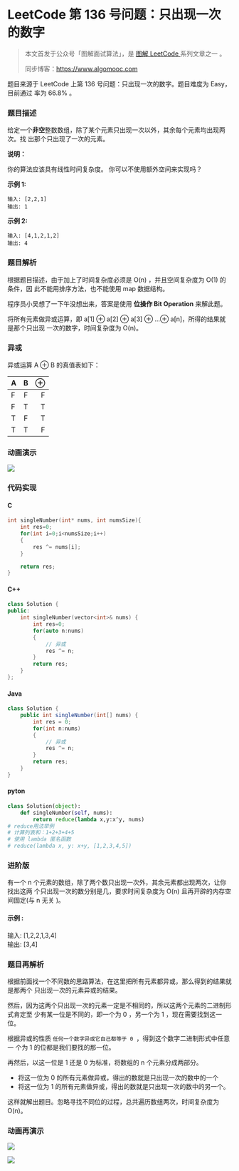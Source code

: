 # LeetCode 第 136 号问题：只出现一次的数字

> 本文首发于公众号「图解面试算法」，是
> [图解 LeetCode ](https://github.com/MisterBooo/LeetCodeAnimation) 系列文章之一
> 。
>
> 同步博客：https://www.algomooc.com

题目来源于 LeetCode 上第 136 号问题：只出现一次的数字。题目难度为 Easy，目前通过
率为 66.8% 。

### 题目描述

给定一个**非空**整数数组，除了某个元素只出现一次以外，其余每个元素均出现两次。找
出那个只出现了一次的元素。

**说明：**

你的算法应该具有线性时间复杂度。 你可以不使用额外空间来实现吗？

**示例 1:**

```
输入: [2,2,1]
输出: 1
```

**示例 2:**

```
输入: [4,1,2,1,2]
输出: 4
```

### 题目解析

根据题目描述，由于加上了时间复杂度必须是 O(n) ，并且空间复杂度为 O(1) 的条件，因
此不能用排序方法，也不能使用 map 数据结构。

程序员小吴想了一下午没想出来，答案是使用 **位操作 Bit Operation** 来解此题。

将所有元素做异或运算，即 a[1] ⊕ a[2] ⊕ a[3] ⊕ …⊕ a[n]，所得的结果就是那个只出现
一次的数字，时间复杂度为 O(n)。

### 异或

异或运算 A ⊕ B 的真值表如下：

| A   |  B  |   ⊕ |
| :-- | :-: | --: |
| F   |  F  |   F |
| F   |  T  |   T |
| T   |  F  |   T |
| T   |  T  |   F |

### 动画演示

![](../Animation/136.gif)

### 代码实现

#### C

```c
int singleNumber(int* nums, int numsSize){
    int res=0;
    for(int i=0;i<numsSize;i++)
    {
        res ^= nums[i];
    }

    return res;
}
```

#### C++

```c++
class Solution {
public:
    int singleNumber(vector<int>& nums) {
        int res=0;
        for(auto n:nums)
        {
            // 异或
            res ^= n;
        }
        return res;
    }
};
```

#### Java

```java
class Solution {
    public int singleNumber(int[] nums) {
        int res = 0;
        for(int n:nums)
        {
            // 异或
            res ^= n;
        }
        return res;
    }
}
```

#### pyton

```python
class Solution(object):
    def singleNumber(self, nums):
        return reduce(lambda x,y:x^y, nums)
# reduce用法举例
# 计算列表和：1+2+3+4+5
# 使用 lambda 匿名函数
# reduce(lambda x, y: x+y, [1,2,3,4,5])
```

### 进阶版

有一个 n 个元素的数组，除了两个数只出现一次外，其余元素都出现两次，让你找出这两
个只出现一次的数分别是几，要求时间复杂度为 O(n) 且再开辟的内存空间固定(与 n 无关
)。

#### 示例 :

输入: [1,2,2,1,3,4]  
输出: [3,4]

### 题目再解析

根据前面找一个不同数的思路算法，在这里把所有元素都异或，那么得到的结果就是那两个
只出现一次的元素异或的结果。

然后，因为这两个只出现一次的元素一定是不相同的，所以这两个元素的二进制形式肯定至
少有某一位是不同的，即一个为 0 ，另一个为 1 ，现在需要找到这一位。

根据异或的性质 `任何一个数字异或它自己都等于 0 `，得到这个数字二进制形式中任意一
个为 1 的位都是我们要找的那一位。

再然后，以这一位是 1 还是 0 为标准，将数组的 n 个元素分成两部分。

- 将这一位为 0 的所有元素做异或，得出的数就是只出现一次的数中的一个
- 将这一位为 1 的所有元素做异或，得出的数就是只出现一次的数中的另一个。

这样就解出题目。忽略寻找不同位的过程，总共遍历数组两次，时间复杂度为 O(n)。

### 动画再演示

![](https://blog-1257126549.cos.ap-guangzhou.myqcloud.com/blog/5uz1n.gif)

![](../../Pictures/qrcode.jpg)
